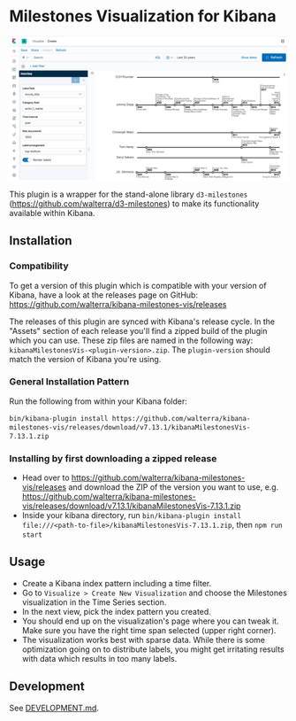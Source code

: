 # Milestones Visualization for Kibana

![Movie Timelines](resources/kibana-milestones-vis.png)

This plugin is a wrapper for the stand-alone library `d3-milestones` (https://github.com/walterra/d3-milestones) to make its functionality available within Kibana.

## Installation

### Compatibility

To get a version of this plugin which is compatible with your version of Kibana, have a look at the releases page on GitHub: https://github.com/walterra/kibana-milestones-vis/releases

The releases of this plugin are synced with Kibana's release cycle. In the "Assets" section of each release you'll find a zipped build of the plugin which you can use. These zip files are named in the following way: `kibanaMilestonesVis-<plugin-version>.zip`. The `plugin-version` should match the version of Kibana you're using.

### General Installation Pattern

Run the following from within your Kibana folder:

```
bin/kibana-plugin install https://github.com/walterra/kibana-milestones-vis/releases/download/v7.13.1/kibanaMilestonesVis-7.13.1.zip
```

### Installing by first downloading a zipped release

- Head over to https://github.com/walterra/kibana-milestones-vis/releases and download the ZIP of the version you want to use, e.g. https://github.com/walterra/kibana-milestones-vis/releases/download/v7.13.1/kibanaMilestonesVis-7.13.1.zip
- Inside your kibana directory, run `bin/kibana-plugin install file:///<path-to-file>/kibanaMilestonesVis-7.13.1.zip`, then `npm run start`

## Usage

- Create a Kibana index pattern including a time filter.
- Go to `Visualize > Create New Visualization` and choose the Milestones visualization in the Time Series section.
- In the next view, pick the index pattern you created.
- You should end up on the visualization's page where you can tweak it. Make sure you have the right time span selected (upper right corner).
- The visualization works best with sparse data. While there is some optimization going on to distribute labels, you might get irritating results with data which results in too many labels.

## Development

See [DEVELOPMENT.md](DEVELOPMENT.md).
